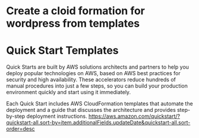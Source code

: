 # Create a cloid formation for wordpress from templates

# Quick Start Templates
Quick Starts are built by AWS solutions architects and partners to help you deploy popular technologies on AWS, based on AWS best practices for security and high availability. These accelerators reduce hundreds of manual procedures into just a few steps, so you can build your production environment quickly and start using it immediately.

Each Quick Start includes AWS CloudFormation templates that automate the deployment and a guide that discusses the architecture and provides step-by-step deployment instructions.
https://aws.amazon.com/quickstart/?quickstart-all.sort-by=item.additionalFields.updateDate&quickstart-all.sort-order=desc
